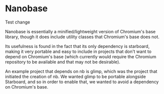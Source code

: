 # Nanobase

Test change

Nanobase is essentially a minified/lightweight version of Chromium's base
library, though it does include utility classes that Chromium's base does not.

Its usefulness is found in the fact that its only dependency is starboard,
making it very portable and easy to include in projects that don't want
to depend on Chromium's base (which currently would require the Chromium
repository to be available and that may not be desirable).

An example project that depends on nb is glimp, which was the project that
initiated the creation of nb.  We wanted glimp to be portable alongside
Starboard, and so in order to enable that, we wanted to avoid a dependency
on Chromium's base.
